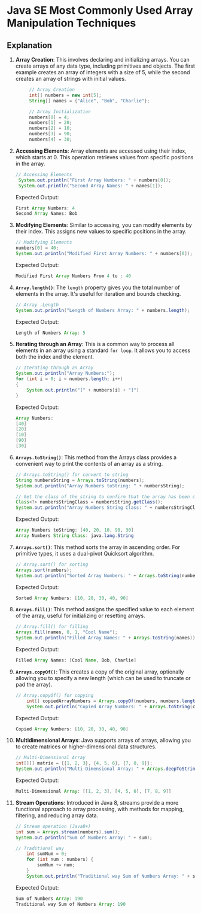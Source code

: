 # Java SE Most Commonly Used Array Manipulation Techniques

## Explanation

1. **Array Creation**: This involves declaring and initializing arrays. You can create arrays of any data type, including primitives and objects. The first example creates an array of integers with a size of 5, while the second creates an array of strings with initial values.

   ```java
        // Array Creation
        int[] numbers = new int[5];
        String[] names = {"Alice", "Bob", "Charlie"};

        // Array Initialization
        numbers[0] = 4;
        numbers[1] = 20;
        numbers[2] = 10;
        numbers[3] = 90;
        numbers[4] = 30;

2. **Accessing Elements**: Array elements are accessed using their index, which starts at 0. This operation retrieves values from specific positions in the array.

   ```java
   // Accessing Elements
    System.out.println("First Array Numbers: " + numbers[0]);
    System.out.println("Second Array Names: " + names[1]);
    ```

    Expected Output:

    ```java
    First Array Numbers: 4
    Second Array Names: Bob

3. **Modifying Elements**: Similar to accessing, you can modify elements by their index. This assigns new values to specific positions in the array.

    ```java
    // Modifying Elements
    numbers[0] = 40;
    System.out.println("Modified First Array Numbers: " + numbers[0]);
    ```

    Expected Output:

    ```java
    Modified First Array Numbers From 4 to : 40

4. **`Array.length()`**: The `length` property gives you the total number of elements in the array. It's useful for iteration and bounds checking.

    ```java
    // Array .Length
    System.out.println("Length of Numbers Array: " + numbers.length);
    ```

    Expected Output:

    ```java
    Length of Numbers Array: 5

5. **Iterating through an Array**: This is a common way to process all elements in an array using a standard `for loop`. It allows you to access both the index and the element.

    ```java
    // Iterating through an Array
    System.out.println("Array Numbers:");
    for (int i = 0; i < numbers.length; i++) 
    {
        System.out.println("[" + numbers[i] + "]")
    }
    ```

    Expected Output:

    ```java
    Array Numbers:
    [40]
    [20]
    [10]
    [90]
    [30]
    ```

6. **`Arrays.toString()`**: This method from the Arrays class provides a convenient way to print the contents of an array as a string.

    ```java
    // Arrays.toString() for convert to string
    String numbersString = Arrays.toString(numbers);
    System.out.println("Array Numbers toString: " + numbersString);

    // Get the class of the string to confirm that the array has been converted to a string
    Class<?> numbersStringClass = numbersString.getClass();
    System.out.println("Array Numbers String Class: " + numbersStringClass.getName());
    ```

    Expected Output:

    ```java
    Array Numbers toString: [40, 20, 10, 90, 30]
    Array Numbers String Class: java.lang.String
    ```

7. **`Arrays.sort()`**: This method sorts the array in ascending order. For primitive types, it uses a dual-pivot Quicksort algorithm.

    ```java
    // Array.sort() for sorting
    Arrays.sort(numbers);
    System.out.println("Sorted Array Numbers: " + Arrays.toString(numbers));
    ```

    Expected Output:

    ```java
    Sorted Array Numbers: [10, 20, 30, 40, 90]
    ```

8. **`Arrays.fill()`**: This method assigns the specified value to each element of the array, useful for initializing or resetting arrays.

    ```java
    // Array.fill() for filling
   Arrays.fill(names, 0, 1, "Cool Name");
    System.out.println("Filled Array Names: " + Arrays.toString(names));
    ```

    Expected Output:

    ```java
    Filled Array Names: [Cool Name, Bob, Charlie]
    ```

9. **`Arrays.copyOf()`**: This creates a copy of the original array, optionally allowing you to specify a new length (which can be used to truncate or pad the array).

    ```java
    // Array.copyOf() for copying
        int[] copiedArrayNumbers = Arrays.copyOf(numbers, numbers.length);
        System.out.println("Copied Array Numbers: " + Arrays.toString(copiedArrayNumbers));
    ```

    Expected Output:

    ```java
    Copied Array Numbers: [10, 20, 30, 40, 90]
    ```

10. **Multidimensional Arrays**: Java supports arrays of arrays, allowing you to create matrices or higher-dimensional data structures.

    ```java
    // Multi-Dimensional Array
    int[][] matrix = {{1, 2, 3}, {4, 5, 6}, {7, 8, 9}};
    System.out.println("Multi-Dimensional Array: " + Arrays.deepToString(matrix));
    ```

    Expected Output:

    ```java
    Multi-Dimensional Array: [[1, 2, 3], [4, 5, 6], [7, 8, 9]]
    ```

11. **Stream Operations**: Introduced in Java 8, streams provide a more functional approach to array processing, with methods for mapping, filtering, and reducing array data.

    ```java
    // Stream operation (Java8+)
    int sum = Arrays.stream(numbers).sum();
    System.out.println("Sum of Numbers Array: " + sum);
    
    // Traditional way
        int sumNum = 0;
        for (int num : numbers) {
            sumNum += num;
        }
        System.out.println("Traditional way Sum of Numbers Array: " + sumNum);
    ```

    Expected Output:

    ```java
    Sum of Numbers Array: 190
    Traditional way Sum of Numbers Array: 190
    ```
